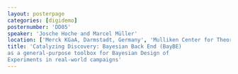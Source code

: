 ```yaml
---
layout: posterpage
categories: [digidemo]
posternumber: 'DD05'
speaker: 'Josche Hoche and Marcel Müller'
location: ['Merck KGaA, Darmstadt, Germany', 'Mulliken Center for Theoretical Chemistry, University of Bonn, Germany']
title: 'Catalyzing Discovery: Bayesian Back End (BayBE)
as a general-purpose toolbox for Bayesian Design of
Experiments in real-world campaigns'
---
```

